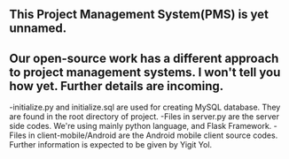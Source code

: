 This Project Management System(PMS) is yet unnamed.
--
Our open-source work has a different approach to project management systems. I won't tell you how yet. Further details are incoming.
---
-initialize.py and initialize.sql are used for creating MySQL database. They are found in the root directory of project.
-Files in server.py are the server side codes. We're using mainly python language, and Flask Framework.
-Files in client-mobile/Android are the Android mobile client source codes. Further information is expected to be given by Yigit Yol.
